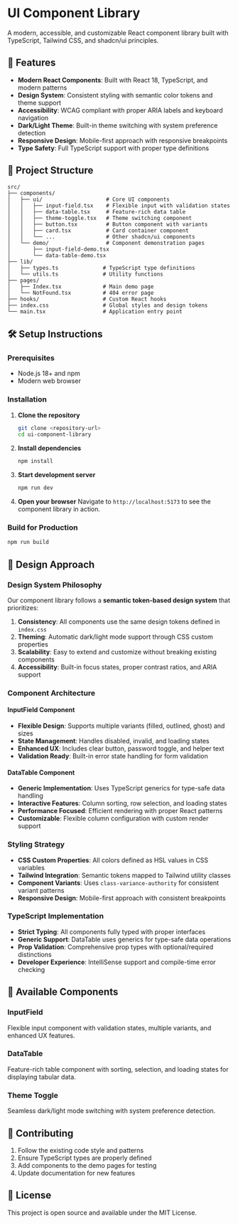 # UI Component Library

A modern, accessible, and customizable React component library built with TypeScript, Tailwind CSS, and shadcn/ui principles.

## 🚀 Features

- **Modern React Components**: Built with React 18, TypeScript, and modern patterns
- **Design System**: Consistent styling with semantic color tokens and theme support
- **Accessibility**: WCAG compliant with proper ARIA labels and keyboard navigation
- **Dark/Light Theme**: Built-in theme switching with system preference detection
- **Responsive Design**: Mobile-first approach with responsive breakpoints
- **Type Safety**: Full TypeScript support with proper type definitions

## 📁 Project Structure

```
src/
├── components/
│   ├── ui/                    # Core UI components
│   │   ├── input-field.tsx    # Flexible input with validation states
│   │   ├── data-table.tsx     # Feature-rich data table
│   │   ├── theme-toggle.tsx   # Theme switching component
│   │   ├── button.tsx         # Button component with variants
│   │   ├── card.tsx           # Card container component
│   │   └── ...                # Other shadcn/ui components
│   └── demo/                  # Component demonstration pages
│       ├── input-field-demo.tsx
│       └── data-table-demo.tsx
├── lib/
│   ├── types.ts              # TypeScript type definitions
│   └── utils.ts              # Utility functions
├── pages/
│   ├── Index.tsx             # Main demo page
│   └── NotFound.tsx          # 404 error page
├── hooks/                    # Custom React hooks
├── index.css                 # Global styles and design tokens
└── main.tsx                  # Application entry point
```

## 🛠️ Setup Instructions

### Prerequisites

- Node.js 18+ and npm
- Modern web browser

### Installation

1. **Clone the repository**
   ```bash
   git clone <repository-url>
   cd ui-component-library
   ```

2. **Install dependencies**
   ```bash
   npm install
   ```

3. **Start development server**
   ```bash
   npm run dev
   ```

4. **Open your browser**
   Navigate to `http://localhost:5173` to see the component library in action.

### Build for Production

```bash
npm run build
```

## 🎨 Design Approach

### Design System Philosophy

Our component library follows a **semantic token-based design system** that prioritizes:

1. **Consistency**: All components use the same design tokens defined in `index.css`
2. **Theming**: Automatic dark/light mode support through CSS custom properties
3. **Scalability**: Easy to extend and customize without breaking existing components
4. **Accessibility**: Built-in focus states, proper contrast ratios, and ARIA support

### Component Architecture

#### InputField Component
- **Flexible Design**: Supports multiple variants (filled, outlined, ghost) and sizes
- **State Management**: Handles disabled, invalid, and loading states
- **Enhanced UX**: Includes clear button, password toggle, and helper text
- **Validation Ready**: Built-in error state handling for form validation

#### DataTable Component
- **Generic Implementation**: Uses TypeScript generics for type-safe data handling
- **Interactive Features**: Column sorting, row selection, and loading states
- **Performance Focused**: Efficient rendering with proper React patterns
- **Customizable**: Flexible column configuration with custom render support

### Styling Strategy

- **CSS Custom Properties**: All colors defined as HSL values in CSS variables
- **Tailwind Integration**: Semantic tokens mapped to Tailwind utility classes
- **Component Variants**: Uses `class-variance-authority` for consistent variant patterns
- **Responsive Design**: Mobile-first approach with consistent breakpoints

### TypeScript Implementation

- **Strict Typing**: All components fully typed with proper interfaces
- **Generic Support**: DataTable uses generics for type-safe data operations
- **Prop Validation**: Comprehensive prop types with optional/required distinctions
- **Developer Experience**: IntelliSense support and compile-time error checking

## 🧩 Available Components

### InputField
Flexible input component with validation states, multiple variants, and enhanced UX features.

### DataTable
Feature-rich table component with sorting, selection, and loading states for displaying tabular data.

### Theme Toggle
Seamless dark/light mode switching with system preference detection.

## 🤝 Contributing

1. Follow the existing code style and patterns
2. Ensure TypeScript types are properly defined
3. Add components to the demo pages for testing
4. Update documentation for new features

## 📄 License

This project is open source and available under the MIT License.